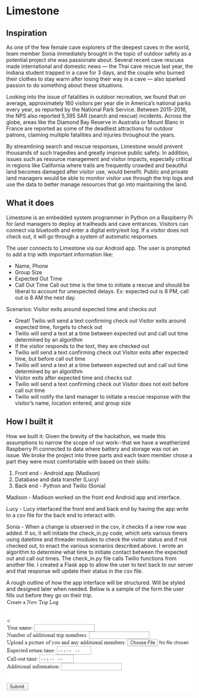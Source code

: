 # Limestone

## Inspiration
As one of the few female cave explorers of the deepest caves in the world, team member Sonia immediately brought in the topic of outdoor safety as a potential project she was passionate about. Several recent cave rescues made international and domestic news ⁠— the Thai cave rescue last year, the Indiana student trapped in a cave for 3 days, and the couple who burned their clothes to stay warm after losing their way in a cave ⁠— also sparked passion to do something about these situations. 

Looking into the issue of fatalities in outdoor recreation, we found that on average, approximately 160 visitors per year die in America’s national parks every year, as reported by the National Park Service. Between 2015-2016, the NPS also reported 5,395 SAR (search and rescue) incidents. Across the globe, areas like the Diamond Bay Reserve in Australia or Mount Blanc in France are reported as some of the deadliest attractions for outdoor patrons, claiming multiple fatalities and injuries throughout the years.

By streamlining search and rescue responses, Limestone would prevent thousands of such tragedies and greatly improve public safety. In addition, issues such as resource management and visitor impacts, especially critical in regions like California where trails are frequently crowded and beautiful land becomes damaged after visitor use, would benefit. Public and private land managers would be able to monitor visitor use through the trip logs and use the data to better manage resources that go into maintaining the land.


## What it does
Limestone is an embedded system programmer in Python on a Raspberry Pi for land managers to deploy at trailheads and cave entrances. Visitors can connect via bluetooth and enter a digital entry/exit log. If a visitor does not check out, it will go through a system of automatic responses.

The user connects to Limestone via our Android app. The user is prompted to add a trip with important information like:
* Name, Phone
* Group Size
* Expected Out Time
* Call Out Time
Call out time is the time to initiate a rescue and should be liberal to account for unexpected delays. Ex: expected out is 8 PM, call out is 8 AM the next day.

Scenarios:
Visitor exits around expected time and checks out
* Great! Twilio will send a text confirming check out
Visitor exits around expected time, forgets to check out
* Twilio will send a text at a time between expected out and call out time determined by an algorithm
* If the visitor responds to the text, they are checked out
* Twilio will send a text confirming check out
Visitor exits after expected time, but before call out time
* Twilio will send a text at a time between expected out and call out time determined by an algorithm
* Visitor exits after expected time and checks out
* Twilio will send a text confirming check out
Visitor does not exit before call out time
* Twilio will notify the land manager to initiate a rescue response with the visitor’s name, location entered, and group size


## How I built it
How we built it: Given the brevity of the hackathon, we made this assumptions to narrow the scope of our work--that we have a weatherized Raspberry Pi connected to data where battery and storage was not an issue. We broke the project into three parts and each team member chose a part they were most comfortable with based on their skills:
1. Front end - Android app (Madison)
2. Database and data transfer (Lucy)
3. Back end - Python and Twilio (Sonia)

Madison - Madison worked on the front end Android app and interface.

Lucy - Lucy interfaced the front end and back end by having the app write to a csv file for the back end to interact with.

Sonia - When a change is observed in the csv, it checks if a new row was added. If so, it will initiate the check_in.py code, which sets various timers using datetime and threader modules to check the visitor status and if not checked out, to enact the various scenarios described above. I wrote an algorithm to determine what time to initiate contact between the expected out and call out times. The check_in.py file calls Twilio functions from another file. I created a Flask app to allow the user to text back to our server and that response will update their status in the csv file.

A rough outline of how the app interface will be structured. Will be styled and designed later when needed. Below is a sample of the form the user fills out before they go on their trip. 
![Demo](demo.png)
